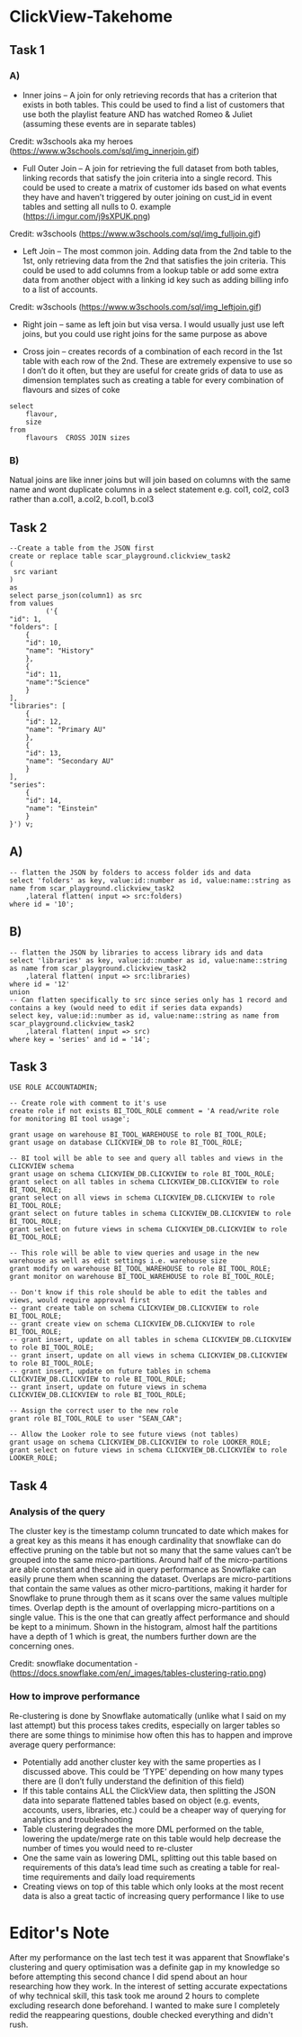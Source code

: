 # ClickView-Takehome
## Task 1
### A)
- Inner joins – A join for only retrieving records that has a criterion that exists in both tables. This could be used to find a list of customers that use both the playlist feature AND has watched Romeo & Juliet (assuming these events are in separate tables)

Credit: w3schools aka my heroes (https://www.w3schools.com/sql/img_innerjoin.gif)

- Full Outer Join – A join for retrieving the full dataset from both tables, linking records that satisfy the join criteria into a single record. This could be used to create a matrix of customer ids based on what events they have and haven’t triggered by outer joining on cust_id in event tables and setting all nulls to 0.
example (https://i.imgur.com/j9sXPUK.png)

Credit: w3schools (https://www.w3schools.com/sql/img_fulljoin.gif)

- Left Join – The most common join. Adding data from the 2nd table to the 1st, only retrieving data from the 2nd that satisfies the join criteria. This could be used to add columns from a lookup table or add some extra data from another object with a linking id key such as adding billing info to a list of accounts.

Credit: w3schools (https://www.w3schools.com/sql/img_leftjoin.gif)

- Right join – same as left join but visa versa. I would usually just use left joins, but you could use right joins for the same purpose as above

- Cross join – creates records of a combination of each record in the 1st table with each row of the 2nd. These are extremely expensive to use so I don’t do it often, but they are useful for create grids of data to use as dimension templates such as creating a table for every combination of flavours and sizes of coke
```
select
    flavour,
    size
from
    flavours  CROSS JOIN sizes
```

### B)
Natual joins are like inner joins but will join based on columns with the same name and wont duplicate columns in a select statement e.g. col1, col2, col3 rather than a.col1, a.col2, b.col1, b.col3

## Task 2
```
--Create a table from the JSON first
create or replace table scar_playground.clickview_task2
(
 src variant
)
as
select parse_json(column1) as src
from values
         ('{
"id": 1,
"folders": [
    {
    "id": 10,
    "name": "History"
    },
    {
    "id": 11,
    "name":"Science"
    }
],
"libraries": [
    {
    "id": 12,
    "name": "Primary AU"
    },
    {
    "id": 13,
    "name": "Secondary AU"
    }
],
"series":
    {
    "id": 14,
    "name": "Einstein"
    }
}') v;
```
## A)
```
-- flatten the JSON by folders to access folder ids and data
select 'folders' as key, value:id::number as id, value:name::string as name from scar_playground.clickview_task2
    ,lateral flatten( input => src:folders)
where id = '10';
```
## B)
```
-- flatten the JSON by libraries to access library ids and data
select 'libraries' as key, value:id::number as id, value:name::string as name from scar_playground.clickview_task2
    ,lateral flatten( input => src:libraries)
where id = '12'
union
-- Can flatten specifically to src since series only has 1 record and contains a key (would need to edit if series data expands)
select key, value:id::number as id, value:name::string as name from scar_playground.clickview_task2
    ,lateral flatten( input => src)
where key = 'series' and id = '14';
```

## Task 3
```-- Use security team or account admin account so appropriate owner appears in logs
USE ROLE ACCOUNTADMIN;

-- Create role with comment to it's use
create role if not exists BI_TOOL_ROLE comment = 'A read/write role for monitoring BI tool usage';

grant usage on warehouse BI_TOOL_WAREHOUSE to role BI_TOOL_ROLE;
grant usage on database CLICKVIEW_DB to role BI_TOOL_ROLE;

-- BI tool will be able to see and query all tables and views in the CLICKVIEW schema
grant usage on schema CLICKVIEW_DB.CLICKVIEW to role BI_TOOL_ROLE;
grant select on all tables in schema CLICKVIEW_DB.CLICKVIEW to role BI_TOOL_ROLE;
grant select on all views in schema CLICKVIEW_DB.CLICKVIEW to role BI_TOOL_ROLE;
grant select on future tables in schema CLICKVIEW_DB.CLICKVIEW to role BI_TOOL_ROLE;
grant select on future views in schema CLICKVIEW_DB.CLICKVIEW to role BI_TOOL_ROLE;

-- This role will be able to view queries and usage in the new warehouse as well as edit settings i.e. warehouse size
grant modify on warehouse BI_TOOL_WAREHOUSE to role BI_TOOL_ROLE;
grant monitor on warehouse BI_TOOL_WAREHOUSE to role BI_TOOL_ROLE;

-- Don't know if this role should be able to edit the tables and views, would require approval first
-- grant create table on schema CLICKVIEW_DB.CLICKVIEW to role BI_TOOL_ROLE;
-- grant create view on schema CLICKVIEW_DB.CLICKVIEW to role BI_TOOL_ROLE;
-- grant insert, update on all tables in schema CLICKVIEW_DB.CLICKVIEW to role BI_TOOL_ROLE;
-- grant insert, update on all views in schema CLICKVIEW_DB.CLICKVIEW to role BI_TOOL_ROLE;
-- grant insert, update on future tables in schema CLICKVIEW_DB.CLICKVIEW to role BI_TOOL_ROLE;
-- grant insert, update on future views in schema CLICKVIEW_DB.CLICKVIEW to role BI_TOOL_ROLE;

-- Assign the correct user to the new role
grant role BI_TOOL_ROLE to user "SEAN_CAR";

-- Allow the Looker role to see future views (not tables)
grant usage on schema CLICKVIEW_DB.CLICKVIEW to role LOOKER_ROLE;
grant select on future views in schema CLICKVIEW_DB.CLICKVIEW to role LOOKER_ROLE;
```
## Task 4

### Analysis of the query
The cluster key is the timestamp column truncated to date which makes for a great key as this means it has enough cardinality that snowflake can do effective pruning on the table but not so many that the same values can’t be grouped into the same micro-partitions. Around half of the micro-partitions are able constant and these aid in query performance as Snowflake can easily prune them when scanning the dataset. Overlaps are micro-partitions that contain the same values as other micro-partitions, making it harder for Snowflake to prune through them as it scans over the same values multiple times. Overlap depth is the amount of overlapping micro-partitions on a single value. This is the one that can greatly affect performance and should be kept to a minimum. Shown in the histogram, almost half the partitions have a depth of 1 which is great, the numbers further down are the concerning ones.

Credit: snowflake documentation - (https://docs.snowflake.com/en/_images/tables-clustering-ratio.png)

### How to improve performance

Re-clustering is done by Snowflake automatically (unlike what I said on my last attempt) but this process takes credits, especially on larger tables so there are some things to minimise how often this has to happen and improve average query performance:

-	Potentially add another cluster key with the same properties as I discussed above. This could be ‘TYPE’ depending on how many types there are (I don’t fully understand the definition of this field)
-	If this table contains ALL the ClickView data, then splitting the JSON data into separate flattened tables based on object (e.g. events, accounts, users, libraries, etc.) could be a cheaper way of querying for analytics and troubleshooting
-	Table clustering degrades the more DML performed on the table, lowering the update/merge rate on this table would help decrease the number of times you would need to re-cluster
-	One the same vain as lowering DML, splitting out this table based on requirements of this data’s lead time such as creating a table for real-time requirements and daily load requirements
- Creating views on top of this table which only looks at the most recent data is also a great tactic of increasing query performance I like to use

# Editor's Note
After my performance on the last tech test it was apparent that Snowflake's clustering and query optimisation was a definite gap in my knowledge so before attempting this second chance I did spend about an hour researching how they work. In the interest of setting accurate expectations of why technical skill, this task took me around 2 hours to complete excluding research done beforehand. I wanted to make sure I completely redid the reappearing questions, double checked everything and didn't rush.
